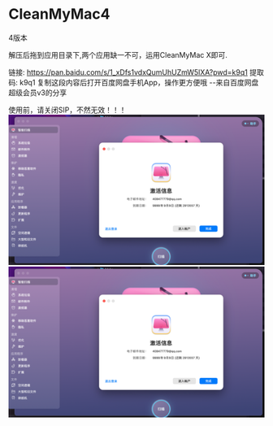 # CleanMyMac4
4版本

解压后拖到应用目录下,两个应用缺一不可，运用CleanMyMac X即可.

链接: https://pan.baidu.com/s/1_xDfs1vdxQumUhUZmW5lXA?pwd=k9q1 提取码: k9q1 复制这段内容后打开百度网盘手机App，操作更方便哦 
--来自百度网盘超级会员v3的分享

使用前，请关闭SIP，不然无效！！！
![contents](./4281661166636_.pic_hd.jpg)
![contents](https://github.com/LoveSVN/CleanMyMac4/blob/main/4281661166636_.pic_hd.jpg)
